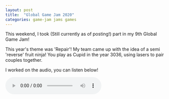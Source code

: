 ```yaml
---
layout: post
title:  "Global Game Jam 2020"
categories: game-jam jams games
---
```

This weekend, I took (Still currently as of posting!) part in my 9th Global Game Jam! 

<!--more-->

This year's theme was 'Repair'! My team came up with the idea of a semi 'reverse' fruit ninja!
You play as Cupid in the year 3036, using lasers to pair couples together.

I worked on the audio, you can listen below!

<audio controls>
  <source src="/public/sounds/GGJ2020.mp3" type="audio/mpeg">
Your browser does not support the audio element.
</audio>

